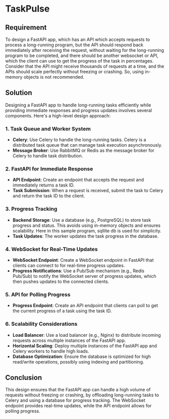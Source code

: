 # TaskPulse

## Requirement

To design a FastAPI app, which has an API which accepts requests to process a long-running program, but the API should
respond back immediately after receiving the request, without waiting for the long-running program to be completed, and
there should be another websocket or API, which the client can use to get the progress of the task in percentages.
Consider that the API might receive thousands of requests at a time, and the APIs should scale
perfectly without freezing or crashing. So, using in-memory objects is not recommended.

## Solution

Designing a FastAPI app to handle long-running tasks efficiently while providing immediate responses and progress
updates involves several components. Here's a high-level design approach:

### 1. **Task Queue and Worker System**

- **Celery**: Use Celery to handle the long-running tasks. Celery is a distributed task queue that can manage task
  execution asynchronously.
- **Message Broker**: Use RabbitMQ or Redis as the message broker for Celery to handle task distribution.

### 2. **FastAPI for Immediate Response**

- **API Endpoint**: Create an endpoint that accepts the request and immediately returns a task ID.
- **Task Submission**: When a request is received, submit the task to Celery and return the task ID to the client.

### 3. **Progress Tracking**

- **Backend Storage**: Use a database (e.g., PostgreSQL) to store task progress and status. This avoids using in-memory
  objects and ensures scalability. Here in this sample program, sqllite db is used for simplicity.
- **Task Updates**: The worker updates the task progress in the database.

### 4. **WebSocket for Real-Time Updates**

- **WebSocket Endpoint**: Create a WebSocket endpoint in FastAPI that clients can connect to for real-time progress
  updates.
- **Progress Notifications**: Use a Pub/Sub mechanism (e.g., Redis Pub/Sub) to notify the WebSocket server of progress
  updates, which then pushes updates to the connected clients.

### 5. **API for Polling Progress**

- **Progress Endpoint**: Create an API endpoint that clients can poll to get the current progress of a task using the
  task ID.

### 6. **Scalability Considerations**

- **Load Balancer**: Use a load balancer (e.g., Nginx) to distribute incoming requests across multiple instances of the
  FastAPI app.
- **Horizontal Scaling**: Deploy multiple instances of the FastAPI app and Celery workers to handle high loads.
- **Database Optimization**: Ensure the database is optimized for high read/write operations, possibly using indexing
  and partitioning.

## Conclusion

This design ensures that the FastAPI app can handle a high volume of requests without freezing or crashing, by
offloading long-running tasks to Celery and using a database for progress tracking. The WebSocket endpoint provides
real-time updates, while the API endpoint allows for polling progress.
